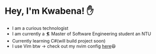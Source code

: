 # Hey, I'm Kwabena! ✋
- I am a curious technologist
- I am currently a 🏄 Master of Software Engineering student an NTU
- Currently learning C#(will build project soon)
- I use Vim btw -> check out my nvim config [here](https://github.com/kwabenadarkwa/nvim.git)😆
